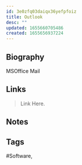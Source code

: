 ```yaml
---
id: 3e0zfq03daiqx36yefpfoiz
title: Outlook
desc: ""
updated: 1655660705486
created: 1655656937224
---
```


## Biography

MSOffice Mail

## Links

> Link Here.

## Notes

## Tags

#Software,
